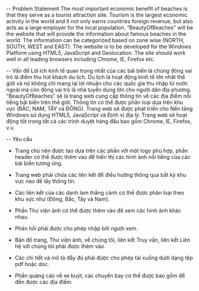 -- Problem Statement
  The most important economic benefit of beaches is that they serve as a tourist attraction site. Tourism is the largest economic activity in the world and it not only earns countries foreign revenue, but also acts as a large employer for the local population. “BeautyOfBeaches” will be the website that will provide the information about famous beaches in the world. The information can be categorized based on zone wise (NORTH, SOUTH, WEST and EAST).
The website is to be developed for the Windows Platform using HTML5, JavaScript and Geolocation. The site should work well in all leading browsers including Chrome, IE, Firefox etc.

-- Vấn đề
  Lợi ích kinh tế quan trọng nhất của các bãi biển là chúng đóng vai trò là điểm thu hút khách du lịch. Du lịch là hoạt động kinh tế lớn nhất thế giới và nó không chỉ mang lại lợi nhuận cho các quốc gia thu nhập từ nước ngoài mà còn đóng vai trò là nhà tuyển dụng lớn cho người dân địa phương. “BeautyOfBeaches” sẽ là trang web cung cấp thông tin về các địa điểm nổi tiếng bãi biển trên thế giới. Thông tin có thể được phân loại dựa trên khu vực (BẮC, NAM, TÂY và ĐÔNG).
Trang web sẽ được phát triển cho Nền tảng Windows sử dụng HTML5, JavaScript và Định vị địa lý. Trang web sẽ hoạt động tốt trong tất cả các trình duyệt hàng đầu bao gồm Chrome, IE, Firefox, v.v.

-- Yêu cầu
* Trang chủ nên được tạo dựa trên các phần với một logo phù hợp, phần header có thể được thêm vào để hiển thị các hình ảnh nổi tiếng của các bãi biển tương ứng.

* Trang web phải chứa các liên kết để điều hướng thông qua bất kỳ khu vực nào để lấy thông tin.

* Các liên kết của các danh lam thắng cảnh có thể được phân loại theo khu vực như (Đông, Bắc, Tây và Nam).

* Phần Thư viện ảnh có thể được thêm vào để xem các hình ảnh khác nhau.

* Phản hồi phải được cho phép nhập bởi người xem.

* Bản đồ trang, Thư viện ảnh, về chúng tôi, liên kết Truy vấn, liên kết Liên hệ với chúng tôi phải được thêm vào.

* Các chi tiết và mô tả đầy đủ phải được cho phép tải xuống dưới dạng tệp pdf hoặc doc.
 
* Phần quảng cáo về xe buýt, các chuyến bay có thể được bao gồm để đến được các địa điểm.

